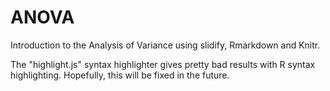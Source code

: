 ANOVA
======

Introduction to the Analysis of Variance using slidify, Rmarkdown and Knitr.  

The "highlight.js" syntax highlighter gives pretty bad results with R syntax highlighting. Hopefully, this will be fixed in the future.
